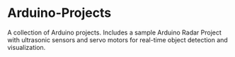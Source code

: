 # Arduino-Projects
A collection of Arduino projects. Includes a sample Arduino Radar Project with ultrasonic sensors and servo motors for real-time object detection and visualization.
